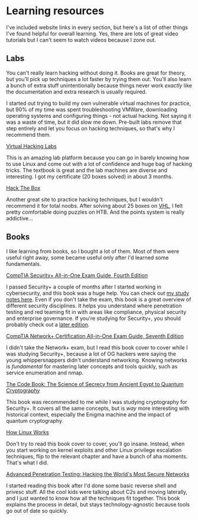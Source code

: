 # Learning resources
I've included website links in every section, but here's a list of other things I've found helpful for overall learning. Yes, there are lots of great video tutorials but I can't seem to watch videos because I zone out.

## Labs
You can't really learn hacking without doing it. Books are great for theory, but you'll pick up techniques a lot faster by trying them out. You'll also learn a bunch of extra stuff unintentionally because things never work *exactly* like the documentation and extra research is usually required.

I started out trying to build my own vulnerable virtual machines for practice, but 90% of my time was spent troubleshooting VMWare, downloading operating systems and configuring things - not actual hacking. Not saying it was a waste of time, but it did slow me down. Pre-built labs remove that step entirely and let you focus on hacking techniques, so that's why I recommend them.

[Virtual Hacking Labs](https://www.virtualhackinglabs.com/)

This is an amazing lab platform because you can go in barely knowing how to use Linux and come out with a lot of confidence and huge bag of hacking tricks. The textbook is great and the lab machines are diverse and interesting. I got my certificate (20 boxes solved) in about 3 months.

[Hack The Box](https://www.hackthebox.eu/)

Another great site to practice hacking techniques, but I wouldn't recommend it for total noobs. After solving about 25 boxes on [VHL](https://www.virtualhackinglabs.com/), I felt pretty comfortable doing puzzles on HTB. And the points system is really addictive...

## Books
I like learning from books, so I bought a lot of them. Most of them were useful right away, some became useful only after I'd learned some fundamentals.

[CompTIA Security+ All-in-One Exam Guide, Fourth Edition](https://www.amazon.com/CompTIA-Security-Guide-Fourth-SY0-401/dp/0071841245)

I passed Security+ a couple of months after I started working in cybersecurity, and this book was a huge help. You can check out [my study notes here](https://docs.google.com/document/d/1na4k4uGhpQA30pd02DrLYe2r2ukBwzUQ_CcA52Jn7Zs/edit?usp=sharing). Even if you don't take the exam, this book is a great overview of different security disciplines. It helps you understand where penetration testing and red teaming fit in with areas like compliance, physical security and enterprise governance. If you're studying for Security+, you should probably check out a [later edition](https://www.amazon.com/CompTIA-Security-Guide-Fifth-SY0-501/dp/1260019322/ref=pd_lpo_sbs_14_t_1?_encoding=UTF8&psc=1&refRID=KBMRK6TWZK5PVTADXDJC).

[CompTIA Network+ Certification All-in-One Exam Guide, Seventh Edition](https://www.amazon.com/CompTIA-Network-Certification-Seventh-N10-007/dp/1260122387/)

I didn't take the Network+ exam, but I read this book cover to cover while I was studying Security+, because a lot of OG hackers were saying the young whippersnappers didn't understand networking. Knowing networks is *fundamental* for mastering later concepts and tools quickly, such as service enumeration and nmap.

[The Code Book: The Science of Secrecy from Ancient Egypt to Quantum Cryptography](https://www.amazon.com/Code-Book-Science-Secrecy-Cryptography/dp/0385495323)

This book was recommended to me while I was studying cryptography for Security+. It covers all the same concepts, but is *way* more interesting with historical context, especially the Enigma machine and the impact of quantum cryptography.

[How Linux Works](https://www.amazon.com/How-Linux-Works-2nd-Superuser/dp/1593275676/)

Don't try to read this book cover to cover, you'll go insane. Instead, when you start working on kernel exploits and other Linux privilege escalation techniques, flip to the relevant chapter and have a bunch of aha moments. That's what I did.

[Advanced Penetration Testing: Hacking the World's Most Secure Networks](https://www.amazon.com/Advanced-Penetration-Testing-Hacking-Networks/dp/1119367689/)

I started reading this book after I'd done some basic reverse shell and privesc stuff. All the cool kids were talking about C2s and moving laterally, and I just wanted to know how all the techniques fit together. This book explains the process in detail, but stays technology-agnostic because tools go out of date so quickly.

